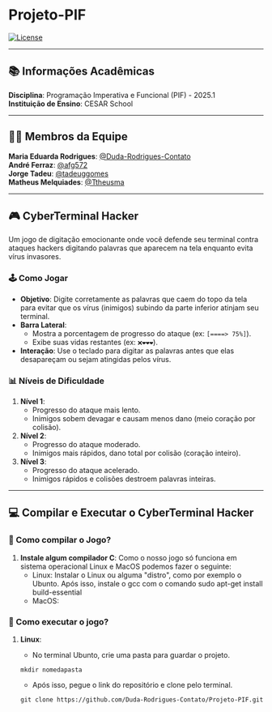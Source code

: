 # Projeto-PIF

[![License](https://img.shields.io/badge/License-BSD%203--Clause-blue.svg)](https://opensource.org/licenses/BSD-3-Clause)

---

## 📚 Informações Acadêmicas
**Disciplina**: Programação Imperativa e Funcional (PIF) - 2025.1  
**Instituição de Ensino**: CESAR School  

---

## 👨‍💻 Membros da Equipe
**Maria Eduarda Rodrigues**: [@Duda-Rodrigues-Contato](https://github.com/Duda-Rodrigues-Contato)  
**André Ferraz**: [@afg572](https://github.com/afg572)  
**Jorge Tadeu**: [@tadeuggomes](https://github.com/tadeuggomes)  
**Matheus Melquiades**: [@Ttheusma](https://github.com/Ttheusma)  

---

## 🎮 CyberTerminal Hacker
Um jogo de digitação emocionante onde você defende seu terminal contra ataques hackers digitando palavras que aparecem na tela enquanto evita vírus invasores.

### 🕹️ Como Jogar
- **Objetivo**: Digite corretamente as palavras que caem do topo da tela para evitar que os vírus (inimigos) subindo da parte inferior atinjam seu terminal.
- **Barra Lateral**:
  - Mostra a porcentagem de progresso do ataque (ex: `[====> 75%]`).
  - Exibe suas vidas restantes (ex: `❌❤❤❤`).
- **Interação**: Use o teclado para digitar as palavras antes que elas desapareçam ou sejam atingidas pelos vírus.

### 📊 Níveis de Dificuldade
1. **Nível 1**:
   - Progresso do ataque mais lento.
   - Inimigos sobem devagar e causam menos dano (meio coração por colisão).
2. **Nível 2**:
   - Progresso do ataque moderado.
   - Inimigos mais rápidos, dano total por colisão (coração inteiro).
3. **Nível 3**:
   - Progresso do ataque acelerado.
   - Inimigos rápidos e colisões destroem palavras inteiras.

---

## 💻 Compilar e Executar o CyberTerminal Hacker
### 🔧 Como **compilar** o Jogo?
1. **Instale algum compilador C**:
Como o nosso jogo só funciona em sistema operacional Linux e MacOS podemos fazer o seguinte:
   - Linux: Instalar o Linux ou alguma "distro", como por exemplo o Ubunto. Após isso, instale o gcc com o comando sudo apt-get install build-essential 
   - MacOS:

### 🏃 Como **executar** o jogo?
1. **Linux**: 
   - No terminal Ubunto, crie uma pasta para guardar o projeto.
   
   ```
   mkdir nomedapasta
   ```
   - Após isso, pegue o link do repositório e clone pelo terminal.

   ```
   git clone https://github.com/Duda-Rodrigues-Contato/Projeto-PIF.git
   ```
   